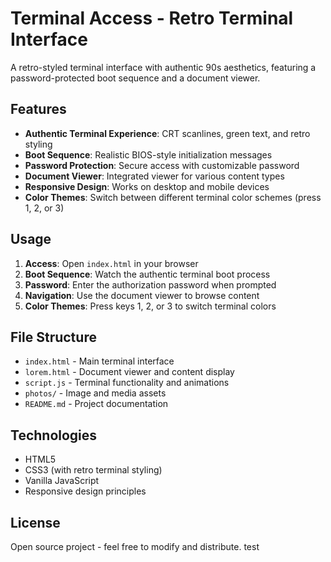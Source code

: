 # Terminal Access - Retro Terminal Interface

A retro-styled terminal interface with authentic 90s aesthetics, featuring a password-protected boot sequence and a document viewer.

## Features

- **Authentic Terminal Experience**: CRT scanlines, green text, and retro styling
- **Boot Sequence**: Realistic BIOS-style initialization messages
- **Password Protection**: Secure access with customizable password
- **Document Viewer**: Integrated viewer for various content types
- **Responsive Design**: Works on desktop and mobile devices
- **Color Themes**: Switch between different terminal color schemes (press 1, 2, or 3)

## Usage

1. **Access**: Open `index.html` in your browser
2. **Boot Sequence**: Watch the authentic terminal boot process
3. **Password**: Enter the authorization password when prompted
4. **Navigation**: Use the document viewer to browse content
5. **Color Themes**: Press keys 1, 2, or 3 to switch terminal colors

## File Structure

- `index.html` - Main terminal interface
- `lorem.html` - Document viewer and content display
- `script.js` - Terminal functionality and animations
- `photos/` - Image and media assets
- `README.md` - Project documentation

## Technologies

- HTML5
- CSS3 (with retro terminal styling)
- Vanilla JavaScript
- Responsive design principles

## License

Open source project - feel free to modify and distribute.
t e s t  
 